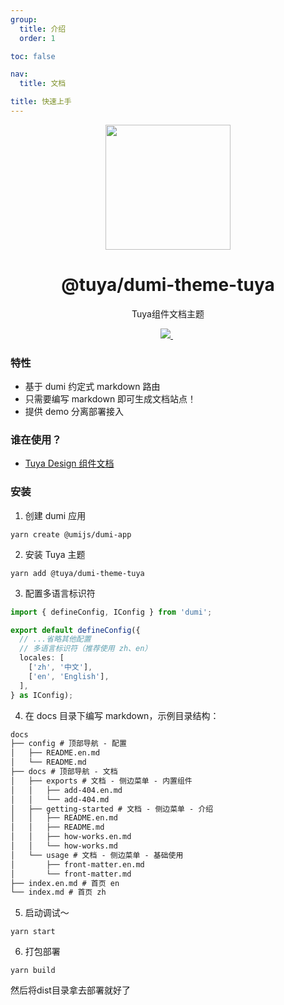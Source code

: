 ```yaml
---
group:
  title: 介绍
  order: 1

toc: false

nav:
  title: 文档

title: 快速上手
---
```


<center><p align="center"><img src="https://images.tuyacn.com/rms-static/3dec3ee0-b3d9-11eb-9adb-1b12f902f79d-1620903119310.png?tyName=210513tuya.png" width="200px" /></p></center>

<center><h1>@tuya/dumi-theme-tuya</h1></center>

<center><p align="center">Tuya组件文档主题</p></center>

<center><p align="center">
  <a href="https://www.npmjs.com/package/@tuya/dumi-theme-tuya" target="_blank">
    <img src="https://img.shields.io/npm/v/@tuya/dumi-theme-tuya/latest.svg" />
  </a>&nbsp;
</p>
</center>

### 特性

- 基于 dumi 约定式 markdown 路由
- 只需要编写 markdown 即可生成文档站点！
- 提供 demo 分离部署接入

### 谁在使用？

- [Tuya Design 组件文档](https://github.com/TuyaInc/tuya-panel-kit-docs)

### 安装

1. 创建 dumi 应用

```shell
yarn create @umijs/dumi-app
```

2. 安装 Tuya 主题

```shell
yarn add @tuya/dumi-theme-tuya
```

3. 配置多语言标识符

```ts
import { defineConfig, IConfig } from 'dumi';

export default defineConfig({
  // ...省略其他配置
  // 多语言标识符（推荐使用 zh、en）
  locales: [
    ['zh', '中文'],
    ['en', 'English'],
  ],
} as IConfig);
```

4. 在 docs 目录下编写 markdown，示例目录结构：

```txt
docs
├── config # 顶部导航 - 配置
│   ├── README.en.md
│   └── README.md
├── docs # 顶部导航 - 文档
│   ├── exports # 文档 - 侧边菜单 - 内置组件
│   │   ├── add-404.en.md
│   │   └── add-404.md
│   ├── getting-started # 文档 - 侧边菜单 - 介绍
│   │   ├── README.en.md
│   │   ├── README.md
│   │   ├── how-works.en.md
│   │   └── how-works.md
│   └── usage # 文档 - 侧边菜单 - 基础使用
│       ├── front-matter.en.md
│       └── front-matter.md
├── index.en.md # 首页 en
└── index.md # 首页 zh
```

5. 启动调试～

```shell
yarn start
```

6. 打包部署

```shell
yarn build
```

然后将dist目录拿去部署就好了